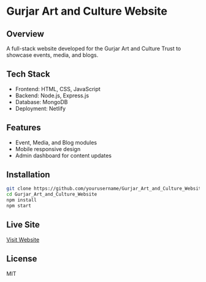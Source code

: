 # Gurjar Art and Culture Website

## Overview
A full-stack website developed for the Gurjar Art and Culture Trust to showcase events, media, and blogs.

## Tech Stack
- Frontend: HTML, CSS, JavaScript
- Backend: Node.js, Express.js
- Database: MongoDB
- Deployment: Netlify

## Features
- Event, Media, and Blog modules
- Mobile responsive design
- Admin dashboard for content updates

## Installation
```bash
git clone https://github.com/yourusername/Gurjar_Art_and_Culture_Website.git
cd Gurjar_Art_and_Culture_Website
npm install
npm start
```

## Live Site
[Visit Website](https://gurjarartandculturetrust.com/)

## License
MIT
